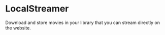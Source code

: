 # LocalStreamer
Download and store movies in your library that you can stream directly on the website.

